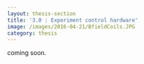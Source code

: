 ```yaml
---
layout: thesis-section
title: '3.0 : Experiment control hardware'
image: /images/2016-04-21/BfieldCoils.JPG
category: thesis
---
```

<p>
coming soon.
</p>
